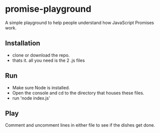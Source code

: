 # promise-playground
A simple playground to help people understand how JavaScript Promises work.

## Installation
* clone or download the repo.
* thats it. all you need is the 2 .js files

## Run
* Make sure Node is installed.
* Open the console and cd to the directory that houses these files.
* run 'node index.js'

## Play
Comment and uncomment lines in either file to see if the dishes get done.
